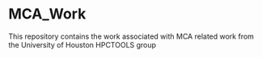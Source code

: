 # MCA_Work
This repository contains the work associated with MCA related work from the University of Houston HPCTOOLS group
